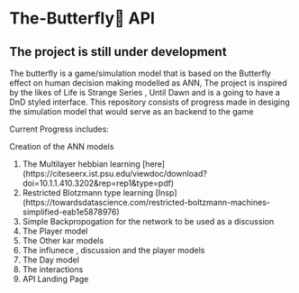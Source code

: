 # The-Butterfly🦋 API
## The project is still under development 
The butterfly is a game/simulation model that is based on the Butterfly effect on human decision making modelled as ANN, The project is inspired by the likes of Life is Strange Series
, Until Dawn and is a going to have a DnD styled interface.
This repository consists of progress made in desiging the simulation model that would serve as an backend to the game

Current Progress includes:

Creation of the ANN models

<ol>
<li>The Multilayer hebbian learning [here](https://citeseerx.ist.psu.edu/viewdoc/download?doi=10.1.1.410.3202&rep=rep1&type=pdf)</li>
<li>Restricted Blotzmann type learning [Insp](https://towardsdatascience.com/restricted-boltzmann-machines-simplified-eab1e5878976)</li>
<li>Simple Backpropogation for the network to be used as a discussion</li>
<li>The Player model </li>
<li>The Other kar models</li>
<li>The influnece , discussion and the player models</li>
<li>The Day model</li>
<li>The interactions</li>
<li> API Landing Page </li>
 
